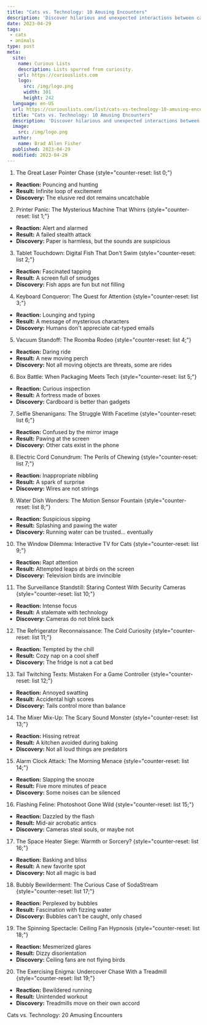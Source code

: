 ```yaml
---
title: "Cats vs. Technology: 10 Amusing Encounters"
description: 'Discover hilarious and unexpected interactions between cats and technology in Cats vs. Technology: 10 Amusing Encounters. Prepare to be intrigued and amazed!'
date: 2023-04-29
tags:
 - cats
 - animals
type: post
meta:
  site:
    name: Curious Lists
    description: Lists spurred from curiosity.
    url: https://curiouslists.com
    logo:
      src: /img/logo.png
      width: 301
      height: 242
  language: en-US
  url: https://curiouslists.com/list/cats-vs-technology-10-amusing-encounters
  title: "Cats vs. Technology: 10 Amusing Encounters"
  description: 'Discover hilarious and unexpected interactions between cats and technology in Cats vs. Technology: 10 Amusing Encounters. Prepare to be intrigued and amazed!'
  image:
    src: /img/logo.png
  author:
    name: Brad Allen Fisher
  published: 2023-04-29
  modified: 2023-04-29
---
```



1. The Great Laser Pointer Chase {style="counter-reset: list 0;"}
  - **Reaction:** Pouncing and hunting
  - **Result:** Infinite loop of excitement
  - **Discovery:** The elusive red dot remains uncatchable

2. Printer Panic: The Mysterious Machine That Whirrs {style="counter-reset: list 1;"}
  - **Reaction:** Alert and alarmed
  - **Result:** A failed stealth attack
  - **Discovery:** Paper is harmless, but the sounds are suspicious

3. Tablet Touchdown: Digital Fish That Don't Swim {style="counter-reset: list 2;"}
  - **Reaction:** Fascinated tapping
  - **Result:** A screen full of smudges
  - **Discovery:** Fish apps are fun but not filling

4. Keyboard Conqueror: The Quest for Attention {style="counter-reset: list 3;"}
  - **Reaction:** Lounging and typing
  - **Result:** A message of mysterious characters
  - **Discovery:** Humans don't appreciate cat-typed emails

5. Vacuum Standoff: The Roomba Rodeo {style="counter-reset: list 4;"}
  - **Reaction:** Daring ride
  - **Result:** A new moving perch
  - **Discovery:** Not all moving objects are threats, some are rides

6. Box Battle: When Packaging Meets Tech {style="counter-reset: list 5;"}
  - **Reaction:** Curious inspection
  - **Result:** A fortress made of boxes
  - **Discovery:** Cardboard is better than gadgets

7. Selfie Shenanigans: The Struggle With Facetime {style="counter-reset: list 6;"}
  - **Reaction:** Confused by the mirror image
  - **Result:** Pawing at the screen
  - **Discovery:** Other cats exist in the phone

8. Electric Cord Conundrum: The Perils of Chewing {style="counter-reset: list 7;"}
  - **Reaction:** Inappropriate nibbling
  - **Result:** A spark of surprise
  - **Discovery:** Wires are not strings

9. Water Dish Wonders: The Motion Sensor Fountain {style="counter-reset: list 8;"}
  - **Reaction:** Suspicious sipping
  - **Result:** Splashing and pawing the water
  - **Discovery:** Running water can be trusted... eventually

10. The Window Dilemma: Interactive TV for Cats {style="counter-reset: list 9;"}
  - **Reaction:** Rapt attention
  - **Result:** Attempted leaps at birds on the screen
  - **Discovery:** Television birds are invincible

11. The Surveillance Standstill: Staring Contest With Security Cameras {style="counter-reset: list 10;"}
  - **Reaction:** Intense focus
  - **Result:** A stalemate with technology
  - **Discovery:** Cameras do not blink back

12. The Refrigerator Reconnaissance: The Cold Curiosity {style="counter-reset: list 11;"}
  - **Reaction:** Tempted by the chill
  - **Result:** Cozy nap on a cool shelf
  - **Discovery:** The fridge is not a cat bed

13. Tail Twitching Texts: Mistaken For a Game Controller {style="counter-reset: list 12;"}
  - **Reaction:** Annoyed swatting
  - **Result:** Accidental high scores
  - **Discovery:** Tails control more than balance

14. The Mixer Mix-Up: The Scary Sound Monster {style="counter-reset: list 13;"}
  - **Reaction:** Hissing retreat
  - **Result:** A kitchen avoided during baking
  - **Discovery:** Not all loud things are predators

15. Alarm Clock Attack: The Morning Menace {style="counter-reset: list 14;"}
  - **Reaction:** Slapping the snooze
  - **Result:** Five more minutes of peace
  - **Discovery:** Some noises can be silenced

16. Flashing Feline: Photoshoot Gone Wild {style="counter-reset: list 15;"}
  - **Reaction:** Dazzled by the flash
  - **Result:** Mid-air acrobatic antics
  - **Discovery:** Cameras steal souls, or maybe not

17. The Space Heater Siege: Warmth or Sorcery? {style="counter-reset: list 16;"}
  - **Reaction:** Basking and bliss
  - **Result:** A new favorite spot
  - **Discovery:** Not all magic is bad

18. Bubbly Bewilderment: The Curious Case of SodaStream {style="counter-reset: list 17;"}
  - **Reaction:** Perplexed by bubbles
  - **Result:** Fascination with fizzing water
  - **Discovery:** Bubbles can't be caught, only chased

19. The Spinning Spectacle: Ceiling Fan Hypnosis {style="counter-reset: list 18;"}
  - **Reaction:** Mesmerized glares
  - **Result:** Dizzy disorientation
  - **Discovery:** Ceiling fans are not flying birds

20. The Exercising Enigma: Undercover Chase With a Treadmill {style="counter-reset: list 19;"}
  - **Reaction:** Bewildered running
  - **Result:** Unintended workout
  - **Discovery:** Treadmills move on their own accord

Cats vs. Technology: 20 Amusing Encounters